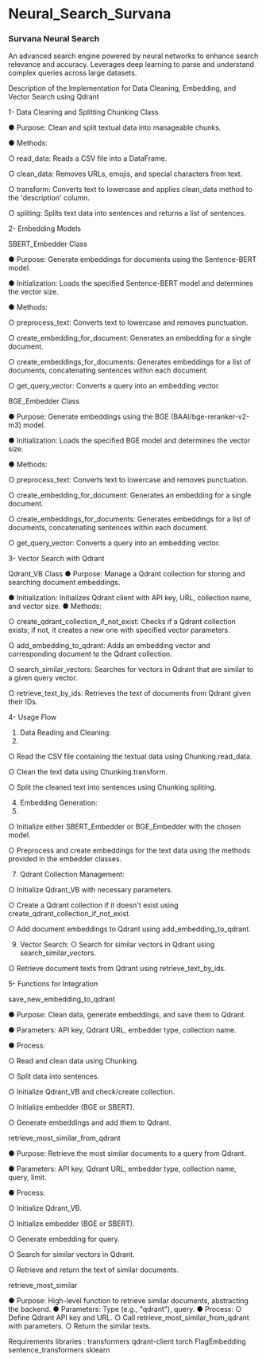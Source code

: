 # Neural_Search_Survana
### Survana Neural Search
An advanced search engine powered by neural networks to enhance search relevance and accuracy. Leverages deep learning to parse and understand complex queries across large datasets.

Description of the Implementation for Data Cleaning, Embedding, and Vector Search using Qdrant

1- Data Cleaning and Splitting
Chunking Class

●	Purpose: Clean and split textual data into manageable chunks.

●	Methods:

○	read_data: Reads a CSV file into a DataFrame.

○	clean_data: Removes URLs, emojis, and special characters from text.

○	transform: Converts text to lowercase and applies clean_data method to the 'description' column.

○	spliting: Splits text data into sentences and returns a list of sentences.

2- Embedding Models

SBERT_Embedder Class

●	Purpose: Generate embeddings for documents using the Sentence-BERT model.

●	Initialization: Loads the specified Sentence-BERT model and determines the vector size.

●	Methods:

○	preprocess_text: Converts text to lowercase and removes punctuation.

○	create_embedding_for_document: Generates an embedding for a single document.

○	create_embeddings_for_documents: Generates embeddings for a list of documents, concatenating sentences within each document.

○	get_query_vector: Converts a query into an embedding vector.

BGE_Embedder Class

●	Purpose: Generate embeddings using the BGE (BAAI/bge-reranker-v2-m3) model.

●	Initialization: Loads the specified BGE model and determines the vector size.

●	Methods:

○	preprocess_text: Converts text to lowercase and removes punctuation.

○	create_embedding_for_document: Generates an embedding for a single document.

○	create_embeddings_for_documents: Generates embeddings for a list of documents, concatenating sentences within each document.

○	get_query_vector: Converts a query into an embedding vector.

3- Vector Search with Qdrant

Qdrant_VB Class
●	Purpose: Manage a Qdrant collection for storing and searching document embeddings.

●	Initialization: Initializes Qdrant client with API key, URL, collection name, and vector size.
●	Methods:

○	create_qdrant_collection_if_not_exist: Checks if a Qdrant collection exists; if not, it creates a new one with specified vector parameters.

○	add_embedding_to_qdrant: Adds an embedding vector and corresponding document to the Qdrant collection.

○	search_similar_vectors: Searches for vectors in Qdrant that are similar to a given query vector.

○	retrieve_text_by_ids: Retrieves the text of documents from Qdrant given their IDs.

4- Usage Flow
1.	Data Reading and Cleaning:
2.	
○	Read the CSV file containing the textual data using Chunking.read_data.

○	Clean the text data using Chunking.transform.

○	Split the cleaned text into sentences using Chunking.spliting.

4.	Embedding Generation:
5.	
○	Initialize either SBERT_Embedder or BGE_Embedder with the chosen model.

○	Preprocess and create embeddings for the text data using the methods provided in the embedder classes.

7.	Qdrant Collection Management:
   
○	Initialize Qdrant_VB with necessary parameters.

○	Create a Qdrant collection if it doesn't exist using create_qdrant_collection_if_not_exist.

○	Add document embeddings to Qdrant using add_embedding_to_qdrant.

9.	Vector Search:
○	Search for similar vectors in Qdrant using search_similar_vectors.


○	Retrieve document texts from Qdrant using retrieve_text_by_ids.





5- Functions for Integration

save_new_embedding_to_qdrant

●	Purpose: Clean data, generate embeddings, and save them to Qdrant.

●	Parameters: API key, Qdrant URL, embedder type, collection name.

●	Process:

○	Read and clean data using Chunking.

○	Split data into sentences.

○	Initialize Qdrant_VB and check/create collection.

○	Initialize embedder (BGE or SBERT).

○	Generate embeddings and add them to Qdrant.

retrieve_most_similar_from_qdrant

●	Purpose: Retrieve the most similar documents to a query from Qdrant.

●	Parameters: API key, Qdrant URL, embedder type, collection name, query, limit.

●	Process:

○	Initialize Qdrant_VB.

○	Initialize embedder (BGE or SBERT).

○	Generate embedding for query.

○	Search for similar vectors in Qdrant.

○	Retrieve and return the text of similar documents.

retrieve_most_similar

●	Purpose: High-level function to retrieve similar documents, abstracting the backend.
●	Parameters: Type (e.g., "qdrant"), query.
●	Process:
○	Define Qdrant API key and URL.
○	Call retrieve_most_similar_from_qdrant with parameters.
○	Return the similar texts.


Requirements libraries  :
transformers
qdrant-client
torch
FlagEmbedding
sentence_transformers
sklearn
